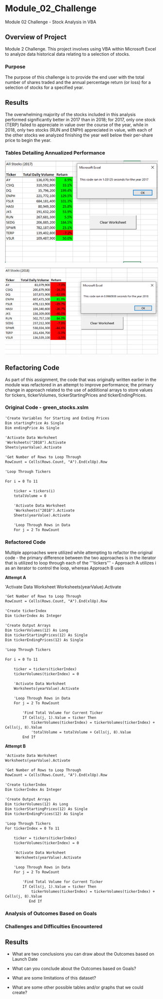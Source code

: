 # Module_02_Challenge
Module 02 Challenge - Stock Analysis in VBA

## Overview of Project
Module 2 Challenge. This project involves using VBA within Microsoft Excel to analyze data historical data relating to a selection of stocks.

### Purpose
The purpose of this challenge is to provide the end user with the total number of shares traded and the annual percentage return (or loss) for a selection of stocks for a specified year.  

## Results
The overwhelming majority of the stocks included in this analysis performed significantly better in 2017 than in 2018; for 2017, only one stock (TERP) failed to appreciate in value over the course of the year, while in 2018, only two stocks (RUN and ENPH) appreciated in value, with each of the other stocks we analyzed finishing the year well below their per-share price to begin the year.     

### Tables Detailing Annualized Performance
![2017](VBA_Challenge_2017.png)

![2018](VBA_Challenge_2018.png)

## Refactoring Code
As part of this assignment, the code that was originally written earlier in the module was refactored in an attempt to improve performance; the primary change in approach related to the use of addiitional arrays to store values for tickers, tickerVolumes, tickerStartingPrices and tickerEndingPrices.

### Original Code - green_stocks.xslm
    'Create Variables for Starting and Ending Prices
    Dim startingPrice As Single
    Dim endingPrice As Single
    
    'Activate Data Worksheet
    'Worksheets("2018").Activate
    Sheets(yearValue).Activate
    
    'Get Number of Rows to Loop Through
    RowCount = Cells(Rows.Count, "A").End(xlUp).Row
    
    'Loop Through Tickers
    
    For i = 0 To 11
    
        ticker = tickers(i)
        totalVolume = 0
        
        'Activate Data Worksheet
        'Worksheets("2018").Activate
        Sheets(yearValue).Activate
                
        'Loop Through Rows in Data
        For j = 2 To RowCount

### Refactored Code
Multiple approaches were utilized while attempting to refactor the original code - the primary difference between the two approaches is in the iterator that is utilized to loop through each of the '''tickers''' - Approach A utilizes i as an iterator to control the loop, whereas Approach B uses 

**Attempt A**

'Activate Data Worksheet
    Worksheets(yearValue).Activate
    
    'Get Number of Rows to Loop Through
    RowCount = Cells(Rows.Count, "A").End(xlUp).Row
    
    'Create tickerIndex
    Dim tickerIndex As Integer
    
    'Create Output Arrays
    Dim tickerVolumes(12) As Long
    Dim tickerStartingPrices(12) As Single
    Dim tickerEndingPrices(12) As Single
      
    'Loop Through Tickers
    
    For i = 0 To 11
       
        ticker = tickers(tickerIndex)
        tickerVolumes(tickerIndex) = 0
        
        'Activate Data Worksheet
        Worksheets(yearValue).Activate
                
        'Loop Through Rows in Data
        For j = 2 To RowCount
        
            'Find Total Volume for Current Ticker
            If Cells(j, 1).Value = ticker Then
                tickerVolumes(tickerIndex) = tickerVolumes(tickerIndex) + Cells(j, 8).Value
                'totalVolume = totalVolume + Cells(j, 8).Value
            End If

**Attempt B**

    'Activate Data Worksheet
    Worksheets(yearValue).Activate
    
    'Get Number of Rows to Loop Through
    RowCount = Cells(Rows.Count, "A").End(xlUp).Row
    
    'Create tickerIndex
    Dim tickerIndex As Integer
    
    'Create Output Arrays
    Dim tickerVolumes(12) As Long
    Dim tickerStartingPrices(12) As Single
    Dim tickerEndingPrices(12) As Single
      
    'Loop Through Tickers
    For tickerIndex = 0 To 11
    
        ticker = tickers(tickerIndex)
        tickerVolumes(tickerIndex) = 0
        
        'Activate Data Worksheet
         Worksheets(yearValue).Activate
                
        'Loop Through Rows in Data
        For j = 2 To RowCount
        
            'Find Total Volume for Current Ticker
            If Cells(j, 1).Value = ticker Then
                tickerVolumes(tickerIndex) = tickerVolumes(tickerIndex) + Cells(j, 8).Value
               End If
               

### Analysis of Outcomes Based on Goals

### Challenges and Difficulties Encountered

## Results

- What are two conclusions you can draw about the Outcomes based on Launch Date

- What can you conclude about the Outcomes based on Goals?

- What are some limitations of this dataset?

- What are some other possible tables and/or graphs that we could create?
